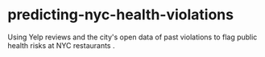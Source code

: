 # predicting-nyc-health-violations
Using Yelp reviews and the city's open data of past violations to flag public health risks at NYC restaurants .
